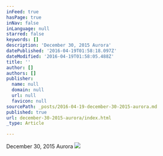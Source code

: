 ```yaml
---
inFeed: true
hasPage: true
inNav: false
inLanguage: null
starred: false
keywords: []
description: 'December 30, 2015 Aurora'
datePublished: '2016-04-19T01:58:18.097Z'
dateModified: '2016-04-19T01:58:05.488Z'
title: ''
author: []
authors: []
publisher:
  name: null
  domain: null
  url: null
  favicon: null
sourcePath: _posts/2016-04-19-december-30-2015-aurora.md
published: true
url: december-30-2015-aurora/index.html
_type: Article

---
```

December 30, 2015 Aurora
![](https://the-grid-user-content.s3-us-west-2.amazonaws.com/7cacbe0d-8929-47be-a485-c71cb0584719.jpg)